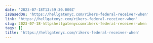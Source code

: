 ```yaml
---
date: '2023-07-18T13:59:30.000Z'
isBasedOn: 'https://hellgatenyc.com/rikers-federal-receiver-when'
link: 'https://hellgatenyc.com/rikers-federal-receiver-when'
slug: 2023-07-18-httpshellgatenyccomrikers-federal-receiver-when
tags: []
title: 'https://hellgatenyc.com/rikers-federal-receiver-when'
---
```


